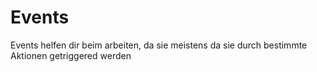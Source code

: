 # Events

Events helfen dir beim arbeiten, da sie meistens
da sie durch bestimmte Aktionen getriggered werden

